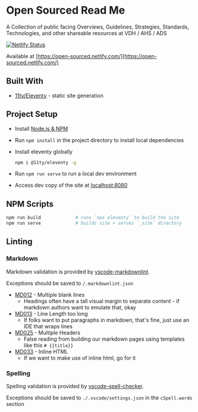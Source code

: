 # Open Sourced Read Me

A Collection of public facing Overviews, Guidelines, Strategies, Standards, Technologies, and other shareable resources at VDH / AHS / ADS

[![Netlify Status](https://api.netlify.com/api/v1/badges/9f4b70bd-ec3e-4e7e-b036-4446fbcd4b74/deploy-status)](https://app.netlify.com/sites/open-sourced/deploys)

Available at [https://open-sourced.netlify.com/](https://open-sourced.netlify.com/)


## Built With

* [11ty/Eleventy](https://www.11ty.io) - static site generation


## Project Setup

* Install [Node.js & NPM](https://nodejs.org/en/download/)
* Run `npm install` in the project directory to install local dependencies
* Install eleventy globally

    ```bash
    npm i @11ty/eleventy -g
    ```

* Run `npm run serve` to run a local dev environment
* Access dev copy of the site at [localhost:8080](http://localhost:8080)

## NPM Scripts

```bash
npm run build             # runs `npx eleventy` to build the site
npm run serve             # builds site + serves `_site` directory
```


## Linting

### Markdown

Markdown validation is provided by [vscode-markdownlint](https://github.com/DavidAnson/vscode-markdownlint).

Exceptions should be saved to `/.markdownlint.json`

* [MD012](https://github.com/markdownlint/markdownlint/blob/master/docs/RULES.md#md012---multiple-consecutive-blank-lines) - Multiple blank lines
  * Headings often have a tall visual margin to separate content - if markdown authors want to emulate that, okay
* [MD013](https://github.com/markdownlint/markdownlint/blob/master/docs/RULES.md#md013---line-length) - Line Length too long
  * If folks want to put paragraphs in markdown, that's fine, just use an IDE that wraps lines
* [MD025](https://github.com/markdownlint/markdownlint/blob/master/docs/RULES.md#md025---multiple-top-level-headers-in-the-same-document) - Multiple Headers
  * False reading from building our markdown pages using templates like this `# {{title}}`
* [MD033](https://github.com/markdownlint/markdownlint/blob/master/docs/RULES.md#md033---inline-html) - Inline HTML
  * If we want to make use of inline html, go for it

### Spelling

Spelling validation is provided by [vscode-spell-checker](https://github.com/streetsidesoftware/vscode-spell-checker).

Exceptions should be saved to `./.vscode/settings.json` in the `cSpell.words` section

